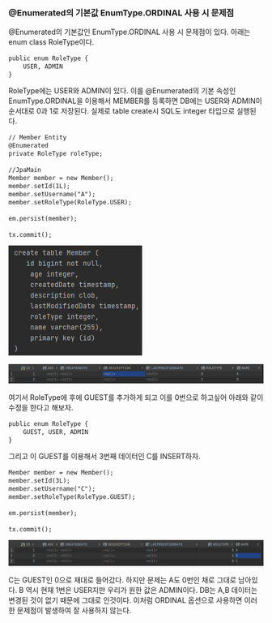 ### @Enumerated의 기본값 EnumType.ORDINAL 사용 시 문제점

@Enumerated의 기본값인 EnumType.ORDINAL 사용 시 문제점이 있다. 아래는 enum class RoleType이다.

```
public enum RoleType {
    USER, ADMIN
}
```

RoleType에는 USER와 ADMIN이 있다. 이를 @Enumerated의 기본 속성인 EnumType.ORDINAL을 이용해서 MEMBER를 등록하면 
DB에는 USER와 ADMIN이 순서대로 0과 1로 저장된다.
실제로 table create시 SQL도 integer 타입으로 실행된다.

```
// Member Entity
@Enumerated
private RoleType roleType;

//JpaMain
Member member = new Member();
member.setId(1L);
member.setUsername("A");
member.setRoleType(RoleType.USER);

em.persist(member);

tx.commit();
```

![Memeber Table Create](/images/CREATE_MEMBER_TABLE.PNG)

![DB 결과](/images/ORDINAL_DB.PNG)

여기서 RoleType에 후에 GUEST를 추가하게 되고 이를 0번으로 하고싶어 아래와 같이 수정을 한다고 해보자.

```
public enum RoleType {
    GUEST, USER, ADMIN
}
```

그리고 이 GUEST를 이용해서 3번째 데이터인 C를 INSERT하자.

```
Member member = new Member();
member.setId(3L);
member.setUsername("C");
member.setRoleType(RoleType.GUEST);

em.persist(member);

tx.commit();
```

![DB 결과](/images/ORDINAL_문제점.PNG)

C는 GUEST인 0으로 재대로 들어갔다. 하지만 문제는 A도 0번인 채로 그대로 남아있다. B 역시 현재 1번은 USER지만 우리가 원한 값은 ADMIN이다. 
DB는 A,B 데이터는 변경된 것이 없기 때문에 그대로 인것이다. 이처럼 ORDINAL 옵션으로 사용하면 이러한 문제점이 발생하여 잘 사용하지 않는다.